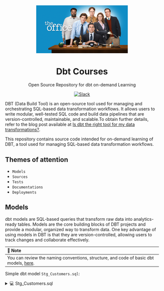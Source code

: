 <html>
    <p align="center"> 
        <img src="https://github.com/Abdullahi-Ahmed/The_Office/blob/main/resources/the_office.png" alt="the Office Profile" width="300">
    </p>
    <h1 align="center">
        Dbt Courses
    </h1>
    <p align="center">
        Open Source Repository for dbt on-demand Learning
    </p>
    <p align="center">
        <a href="https://www.getdbt.com/community/join-the-community/">
            <img src="https://img.shields.io/badge/slack-join_chat.svg?logo=slack&style=social" alt="Slack" />
        </a>
    </p>
</html> 

DBT (Data Build Tool) is an open-source tool used for managing and orchestrating SQL-based data transformation workflows. It allows users to write modular, well-tested SQL code and build data pipelines that are version-controlled, maintainable, and scalable.To obtain further details, refer to the blog post available at [Is dbt the right tool for my data transformations?](https://www.getdbt.com/blog/is-dbt-the-right-tool-for-my-data-transformations/).  
  
This repository contains source code intended for on-demand learning of DBT, a tool used for managing SQL-based data transformation workflows.  


## Themes of attention
* `Models`
* `Sources`
* `Tests`  
* `Documentations`
* `Deployments`  

## Models
dbt models are SQL-based queries that transform raw data into analytics-ready tables. Models are the core building blocks of DBT projects and provide a modular, organized way to transform data. One key advantage of using models in DBT is that they are version-controlled, allowing users to track changes and collaborate effectively.  

| **📝 Note** |
|:---------|
| You can review the naming conventions, structure, and code of basic dbt models, [here](https://github.com/Abdullahi-Ahmed/The_Office/tree/main/models). |  

Simple dbt model `Stg_Customers.sql`:

<details>

<summary>💻 Stg_Customers.sql</summary>

---

```sql
    with customers as (

        select 
            id as customer_id,
            first_name,
            last_name

        from raw.jaffle_shop.customer
    )

    select * from customers
```

---

</details>  



